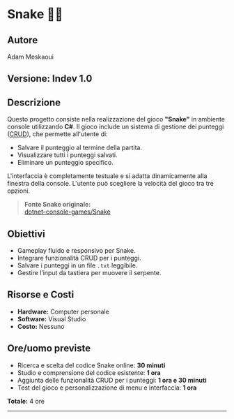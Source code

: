 # Snake 🐍🍎

## Autore
Adam Meskaoui

## Versione: Indev 1.0

## Descrizione

Questo progetto consiste nella realizzazione del gioco **"Snake"** in ambiente console utilizzando **C#**. Il gioco include un sistema di gestione dei punteggi ([CRUD](https://it.wikipedia.org/wiki/CRUD)), che permette all'utente di:

- Salvare il punteggio al termine della partita.
- Visualizzare tutti i punteggi salvati.
- Eliminare un punteggio specifico.

L'interfaccia è completamente testuale e si adatta dinamicamente alla finestra della console. L'utente può scegliere la velocità del gioco tra tre opzioni.

> **Fonte Snake originale:**  
> [dotnet-console-games/Snake](https://github.com/dotnet/dotnet-console-games)

## Obiettivi

- Gameplay fluido e responsivo per Snake.
- Integrare funzionalità CRUD per i punteggi.
- Salvare i punteggi in un file `.txt` leggibile.
- Gestire l’input da tastiera per muovere il serpente.

## Risorse e Costi

- **Hardware:** Computer personale
- **Software:** Visual Studio
- **Costo:** Nessuno

## Ore/uomo previste

- Ricerca e scelta del codice Snake online: **30 minuti**
- Studio e comprensione del codice esistente: **1 ora**
- Aggiunta delle funzionalità CRUD per i punteggi: **1 ora e 30 minuti**
- Test del gioco e personalizzazione di menu e interfaccia: **1 ora**

**Totale:** 4 ore

---
